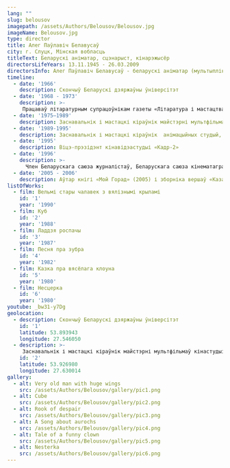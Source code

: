 ```yaml
---
lang: ""
slug: belousov
imagepath: /assets/Authors/Belousov/Belousov.jpg
imageName: Belousov.jpg
type: director
title: Алег Паўлавіч Белавусаў
city: г. Слуцк, Мінская вобласць
titleText: Беларускі аніматар, сцэнарыст, кінарэжысёр
directorsLifeYears: 13.11.1945 - 26.03.2009
directorsInfo: Алег Паўлавіч Белавусаў - беларускі аніматар (мультыплікатар), сцэнарыст, рэжысёр. Нарадзіўся 16 лістапада 1945 г. у горадзе Слуцку, Мінскай вобласці. Скончыў Беларускі дзяржаўны універсітэт (1996 г.),. Працаваў літаратурным супрацоўнікам газеты «Літаратура і мастацтва» (1968-1973 гг.). Заснавальнік і мастацкі кіраўнік майстэрні мультфільмаў кінастудыі "Беларусьфільм" (1975-1989 гг.), Анімацыйных студый, у тым ліку студыі "АВС" (1989-1995 гг.), Віцэ-прэзідэнт киновидеостудии «Кадр-2» (з 1995 г. ). Член Беларускага саюза журналістаў, Беларускага саюза кінематаграфістаў і Беларускага саюза мастакоў. «Жыццё было стракатае, - пісаў пра сябе Алег Белавусаў. - Даводзілася мне ў жыцці і лавіць рыбу ў паўночных морах, і валіць лес у Сібіры, служыць у рэдакцыях газет, і займацца мастацкай крытыкай у тоўстых часопісах, весці аўтарскія перадачы на ​​тэлебачанні і пісаць кнігі ».
timeline:
  - date: '1966'
    description: Скончыў Беларускі дзяржаўны ўніверсітэт
  - date: '1968 - 1973'
    description: >-
     Працаваў літаратурным супрацоўнікам газеты «Літаратура і мастацтва».
  - date: '1975—1989'
    description: Заснавальнік і мастацкі кіраўнік майстэрні мультфільмаў кінастудыі «Беларусьфільм»
  - date: '1989-1995'
    description: Заснавальнік і мастацкі кіраўнік  анімацыйных студый, у тым ліку студыі «АВС»
  - date: '1995'
    description: Віцэ-прэзідэнт кінавідэастудыі «Кадр-2»
  - date: '1996'
    description: >-
      Член Беларускага саюза журналістаў, Беларускага саюза кінематаграфістаў і Беларускага саюза мастакоў.
  - date: '2005 - 2006'
    description: Аўтар кнігі «Мой Горад» (2005) і зборніка вершаў «Казантыпскі сшытак» (2006).
listOfWorks:
  - film: Вельмі стары чалавек з вялізнымі крыламі
    id: '1'
    year: '1990'
  - film: Куб
    id: '2'
    year: '1988'
  - film: Ладдзя роспачы
    id: '3'
    year: '1987'
  - film: Песня пра зубра
    id: '4'
    year: '1982'
  - film: Казка пра вясёлага клоуна
    id: '5'
    year: '1980'
  - film: Несцерка
    id: '6'
    year: '1980'
youtube: _bw31-y7Dg
geolocation:
  - description: Скончыў Беларускі дзяржаўны ўніверсітэт
    id: '1'
    latitude: 53.893943
    longitude: 27.546050
  - description: >-
     Заснавальнік і мастацкі кіраўнік майстэрні мультфільмаў кінастудыі «Беларусьфільм»
    id: '2'
    latitude: 53.926980
    longitude: 27.630014
gallery:
  - alt: Very old man with huge wings
    src: /assets/Authors/Belousov/gallery/pic1.png
  - alt: Cube
    src: /assets/Authors/Belousov/gallery/pic2.png
  - alt: Rook of despair
    src: /assets/Authors/Belousov/gallery/pic3.png
  - alt: A Song about aurochs
    src: /assets/Authors/Belousov/gallery/pic4.png
  - alt: Tale of a funny clown
    src: /assets/Authors/Belousov/gallery/pic5.png
  - alt: Nesterka
    src: /assets/Authors/Belousov/gallery/pic6.png
---
```

